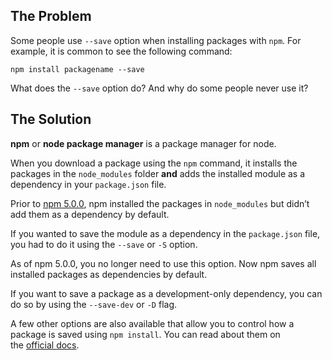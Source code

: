 ## **The Problem**

Some people use `--save` option when installing packages with `npm`. For example, it is common to see the following command:

```
npm install packagename --save

```

What does the `--save` option do? And why do some people never use it?

## **The Solution**

**npm** or **node package manager** is a package manager for node.

When you download a package using the `npm` command, it installs the packages in the `node_modules` folder **and** adds the installed module as a dependency in your `package.json` file.

Prior to [npm 5.0.0](https://blog.npmjs.org/post/161081169345/v500), npm installed the packages in `node_modules` but didn’t add them as a dependency by default.

If you wanted to save the module as a dependency in the `package.json` file, you had to do it using the `--save` or `-S` option.

As of npm 5.0.0, you no longer need to use this option. Now npm saves all installed packages as dependencies by default.

If you want to save a package as a development-only dependency, you can do so by using the `--save-dev` or `-D` flag.

A few other options are also available that allow you to control how a package is saved using `npm install`. You can read about them on the [official docs](https://docs.npmjs.com/cli/v8/commands/npm-install).